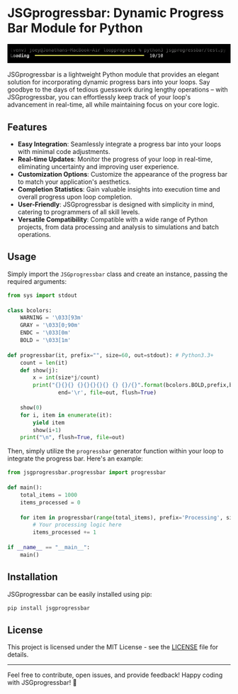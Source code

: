 # JSGprogressbar: Dynamic Progress Bar Module for Python

![Showcase](showcase.png)

JSGprogressbar is a lightweight Python module that provides an elegant solution for incorporating dynamic progress bars into your loops. Say goodbye to the days of tedious guesswork during lengthy operations – with JSGprogressbar, you can effortlessly keep track of your loop's advancement in real-time, all while maintaining focus on your core logic.

## Features

- **Easy Integration**: Seamlessly integrate a progress bar into your loops with minimal code adjustments.
- **Real-time Updates**: Monitor the progress of your loop in real-time, eliminating uncertainty and improving user experience.
- **Customization Options**: Customize the appearance of the progress bar to match your application's aesthetics.
- **Completion Statistics**: Gain valuable insights into execution time and overall progress upon loop completion.
- **User-Friendly**: JSGprogressbar is designed with simplicity in mind, catering to programmers of all skill levels.
- **Versatile Compatibility**: Compatible with a wide range of Python projects, from data processing and analysis to simulations and batch operations.

## Usage

Simply import the `JSGprogressbar` class and create an instance, passing the required arguments:

```python
from sys import stdout

class bcolors:
    WARNING = '\033[93m'
    GRAY = '\033[0;90m'
    ENDC = '\033[0m'
    BOLD = '\033[1m'

def progressbar(it, prefix="", size=60, out=stdout): # Python3.3+
    count = len(it)
    def show(j):
        x = int(size*j/count)
        print("{}{}{} {}{}{}{}{} {} {}/{}".format(bcolors.BOLD,prefix,bcolors.ENDC,bcolors.WARNING, "━"*x,bcolors.ENDC, bcolors.GRAY+"━"*(size-x)+bcolors.ENDC,bcolors.WARNING,bcolors.ENDC, j, count), 
                end='\r', file=out, flush=True)
        
    show(0)
    for i, item in enumerate(it):
        yield item
        show(i+1)
    print("\n", flush=True, file=out)
```

Then, simply utilize the `progressbar` generator function within your loop to integrate the progress bar. Here's an example:

```python
from jsgprogressbar.progressbar import progressbar

def main():
    total_items = 1000
    items_processed = 0

    for item in progressbar(range(total_items), prefix='Processing', size=50):
        # Your processing logic here
        items_processed += 1

if __name__ == "__main__":
    main()
```

## Installation

JSGprogressbar can be easily installed using pip:

```bash
pip install jsgprogressbar
```

## License

This project is licensed under the MIT License - see the [LICENSE](LICENSE) file for details.

---

Feel free to contribute, open issues, and provide feedback! Happy coding with JSGprogressbar! 🚀